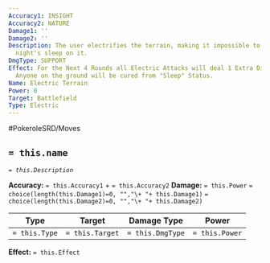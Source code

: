 ```yaml
---
Accuracy1: INSIGHT
Accuracy2: NATURE
Damage1: ''
Damage2: ''
Description: The user electrifies the terrain, making it impossible to get a good
  night's sleep on it.
DmgType: SUPPORT
Effect: For the Next 4 Rounds all Electric Attacks will deal 1 Extra Dice of Damage.
  Anyone on the ground will be cured from "Sleep" Status.
Name: Electric Terrain
Power: 0
Target: Battlefield
Type: Electric
---
```


#PokeroleSRD/Moves

## `= this.name` 
*`= this.Description`*

**Accuracy:** `= this.Accuracy1` + `= this.Accuracy2`
**Damage:** `= this.Power` `= choice(length(this.Damage1)=0, "","\+ "+ this.Damage1)` `= choice(length(this.Damage2)=0, "","\+ "+ this.Damage2)`

| Type          | Target          | Damage Type          | Power          |
| ------------- | --------------- | ---------------- | -------------- |
| `= this.Type` | `= this.Target` | `= this.DmgType` | `= this.Power` | 

**Effect:** `= this.Effect`